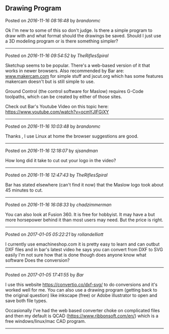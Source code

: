 ## Drawing Program
Posted on *2016-11-16 08:16:48* by *brandonmc*

Ok I'm new to some of this so don't judge. Is there a simple program to draw with and what format should the drawings be saved. Should I just use a 3D modeling program or is there something simpler?

---

Posted on *2016-11-16 09:54:52* by *TheRiflesSpiral*

Sketchup seems to be popular. There's a web-based version of it that works in newer browsers. Also recommended by Bar are: www.makercam.com for simple stuff and jscut.org which has some features makercam doesn't but is still simple to use.

Ground Control (the control software for Maslow) requires G-Code toolpaths, which can be created by either of those sites.

Check out Bar's Youtube Video on this topic here: https://www.youtube.com/watch?v=ocmYJlFGjXY

---

Posted on *2016-11-16 10:03:48* by *brandonmc*

Thanks , I use Linux at home the browser suggestions are good.

---

Posted on *2016-11-16 12:18:07* by *sjsandman*

How long did it take to cut out your logo in the video?

---

Posted on *2016-11-16 12:47:43* by *TheRiflesSpiral*

Bar has stated elsewhere (can't find it now) that the Maslow logo took about 45 minutes to cut.

---

Posted on *2016-11-16 16:08:33* by *chadzimmerman*

You can also look at Fusion 360.  It is free for hobbyist.  It may have a but more horsepower behind it than most users may need.  But the price is right.

---

Posted on *2017-01-05 05:22:21* by *rollandelliott*

I currently use emachineshop.com it is pretty easy to learn and can outbut DXF files and in bar's latest video he says you can convert from DXF to SVG easily I'm not sure how that is done though does anyone know what software Does the conversion?

---

Posted on *2017-01-05 17:41:55* by *Bar*

I use this website https://convertio.co/dxf-svg/ to do conversions and it's worked well for me. You can also use a drawing program (getting back to the original question) like inkscape (free) or Adobe illustrator to open and save both file types. 

Occasionally I've had the web based converter choke on complicated files and then my default is QCAD (https://www.ribbonsoft.com/en/) which is a free windows/linux/mac CAD program.

---

